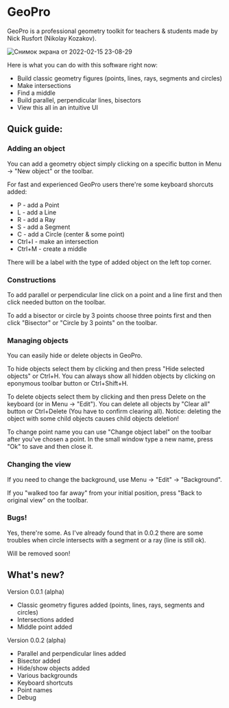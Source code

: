 # GeoPro

GeoPro is a professional geometry toolkit for teachers & students made by Nick Rusfort (Nikolay Kozakov). 

![Снимок экрана от 2022-02-15 23-08-29](https://user-images.githubusercontent.com/81856641/154209815-4287b874-d0c6-44c4-a1d9-c4af4a7855f9.png)

Here is what you can do with this software right now:
- Build classic geometry figures (points, lines, rays, segments and circles)
- Make intersections
- Find a middle
- Build parallel, perpendicular lines, bisectors
- View this all in an intuitive UI

## Quick guide:

### Adding an object

You can add a geometry object simply clicking on a specific button in Menu -> "New object" or the toolbar.

For fast and experienced GeoPro users there're some keyboard shorcuts added:
- P - add a Point
- L - add a Line
- R - add a Ray
- S - add a Segment
- C - add a Circle (center & some point)
- Ctrl+I - make an intersection
- Ctrl+M - create a middle

There will be a label with the type of added object on the left top corner.

### Constructions

To add parallel or perpendicular line click on a point and a line first and then click needed button on the toolbar.

To add a bisector or circle by 3 points choose three points first and then click "Bisector" or "Circle by 3 points" on the toolbar.

### Managing objects

You can easily hide or delete objects in GeoPro.

To hide objects select them by clicking and then press "Hide selected objects" or Ctrl+H. You can always show all hidden objects by clicking on eponymous toolbar button or Ctrl+Shift+H.

To delete objects select them by clicking and then press Delete on the keyboard (or in Menu -> "Edit"). You can delete all objects by "Clear all" button or Ctrl+Delete (You have to confirm clearing all). Notice: deleting the object with some child objects causes child objects deletion!

To change point name you can use "Change object label" on the toolbar after you've chosen a point. In the small window type a new name, press "Ok" to save and then close it.

### Changing the view

If you need to change the background, use Menu -> "Edit" -> "Background".

If you "walked too far away" from your initial position, press "Back to original view" on the toolbar. 

### Bugs!

Yes, there're some. As I've already found that in 0.0.2 there are some troubles when circle intersects with a segment or a ray (line is still ok).

Will be removed soon!


## What's new?

Version 0.0.1 (alpha)
- Classic geometry figures added (points, lines, rays, segments and circles)
- Intersections added
- Middle point added

Version 0.0.2 (alpha)
- Parallel and perpendicular lines added
- Bisector added
- Hide/show objects added
- Various backgrounds
- Keyboard shortcuts
- Point names
- Debug
